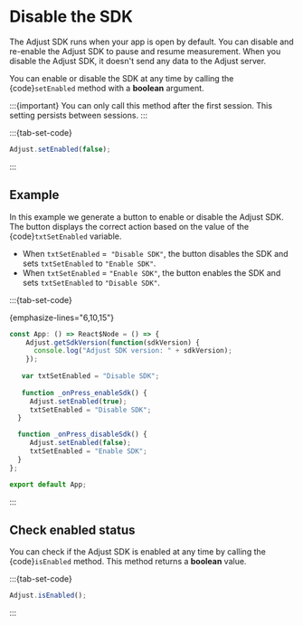 # Disable the SDK

The Adjust SDK runs when your app is open by default. You can disable and re-enable the Adjust SDK to pause and resume measurement. When you disable the Adjust SDK, it doesn't send any data to the Adjust server.

You can enable or disable the SDK at any time by calling the {code}`setEnabled` method with a **boolean** argument.

:::{important}
You can only call this method after the first session. This setting persists between sessions.
:::

:::{tab-set-code}

```js
Adjust.setEnabled(false);
```

:::

## Example 

In this example we generate a button to enable or disable the Adjust SDK. The button displays the correct action based on the value of the {code}`txtSetEnabled` variable.

- When `txtSetEnabled` =` "Disable SDK"`, the button disables the SDK and sets `txtSetEnabled` to `"Enable SDK"`.
- When `txtSetEnabled` = `"Enable SDK"`, the button enables the SDK and sets `txtSetEnabled` to `"Disable SDK"`.

:::{tab-set-code}

{emphasize-lines="6,10,15"}
```js
const App: () => React$Node = () => {
    Adjust.getSdkVersion(function(sdkVersion) {
      console.log("Adjust SDK version: " + sdkVersion);
    });
    
   var txtSetEnabled = "Disable SDK";
    
   function _onPress_enableSdk() {
     Adjust.setEnabled(true);
     txtSetEnabled = "Disable SDK";
  }

  function _onPress_disableSdk() {
     Adjust.setEnabled(false);
     txtSetEnabled = "Enable SDK";
  }
};

export default App;
```

:::

## Check enabled status

You can check if the Adjust SDK is enabled at any time by calling the {code}`isEnabled` method. This method returns a **boolean** value.

:::{tab-set-code}

```js
Adjust.isEnabled();
```

:::
